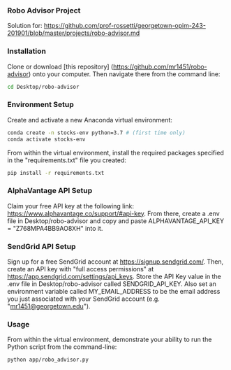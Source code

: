 ### Robo Advisor Project

Solution for: https://github.com/prof-rossetti/georgetown-opim-243-201901/blob/master/projects/robo-advisor.md

### Installation

Clone or download [this repository] (https://github.com/mr1451/robo-advisor) onto your computer. Then navigate there from the command line:

```sh
cd Desktop/robo-advisor
```

### Environment Setup

Create and activate a new Anaconda virtual environment:

```sh
conda create -n stocks-env python=3.7 # (first time only)
conda activate stocks-env
```

From within the virtual environment, install the required packages specified in the "requirements.txt" file you created:

```sh
pip install -r requirements.txt
```

### AlphaVantage API Setup

Claim your free API key at the following link: https://www.alphavantage.co/support/#api-key. From there, create a .env file in Desktop/robo-advisor and copy and paste ALPHAVANTAGE_API_KEY = "Z768MPA4BB9AO8XH" into it.

### SendGrid API Setup

Sign up for a free SendGrid account at https://signup.sendgrid.com/. Then, create an API key with "full access permissions" at https://app.sendgrid.com/settings/api_keys. Store the API Key value in the .env file in Desktop/robo-advisor called SENDGRID_API_KEY. Also set an environment variable called MY_EMAIL_ADDRESS to be the email address you just associated with your SendGrid account (e.g. "mr1451@georgetown.edu").

### Usage

From within the virtual environment, demonstrate your ability to run the Python script from the command-line:

```sh
python app/robo_advisor.py